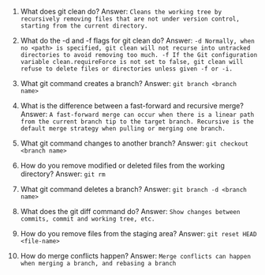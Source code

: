1. What does git clean do?
   Answer: `Cleans the working tree by recursively removing files that are not under version control, starting from the current directory.`

2. What do the -d and -f flags for git clean do?
   Answer: `-d Normally, when no <path> is specified, git clean will not recurse into untracked directories to avoid removing too much. -f If the Git configuration variable clean.requireForce is not set to false, git clean will refuse to delete files or directories unless given -f or -i.`

3. What git command creates a branch?
   Answer: `git branch <branch name>`

4. What is the difference between a fast-forward and recursive merge?
   Answer: `A fast-forward merge can occur when there is a linear path from the current branch tip to the target branch. Recursive is the default merge strategy when pulling or merging one branch.`

5. What git command changes to another branch?
   Answer: `git checkout <branch name>`

6. How do you remove modified or deleted files from the working directory?
   Answer: `git rm`

7. What git command deletes a branch?
   Answer: `git branch -d <branch name>`

8. What does the git diff command do?
   Answer: `Show changes between commits, commit and working tree, etc.`

9. How do you remove files from the staging area?
   Answer: `git reset HEAD <file-name>`

10. How do merge conflicts happen?
    Answer: `Merge conflicts can happen when merging a branch, and rebasing a branch`
